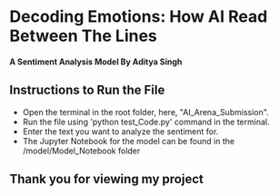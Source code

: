 # Decoding Emotions: How AI Read Between The Lines
#### A Sentiment Analysis Model By Aditya Singh

## Instructions to Run the File

- Open the terminal in the root folder, here, "AI_Arena_Submission".
- Run the file using 'python test_Code.py' command in the terminal.
- Enter the text you want to analyze the sentiment for.
- The Jupyter Notebook for the model can be found in the /model/Model_Notebook folder

## Thank you for viewing my project
